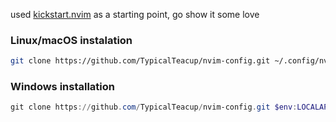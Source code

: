 used [kickstart.nvim](https://github.com/kdheepak/kickstart.nvim/) as a starting point, go show it some love

### Linux/macOS instalation
```sh
git clone https://github.com/TypicalTeacup/nvim-config.git ~/.config/nvim
```

### Windows installation
```powershell
git clone https://github.com/TypicalTeacup/nvim-config.git $env:LOCALAPPDATA\nvim
```
